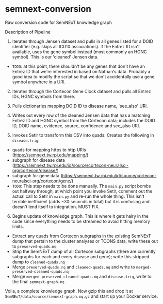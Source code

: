 # semnext-conversion
Raw conversion code for SemNExT knowledge graph

Description of Pipeline

1) Iterates through Jensen dataset and pulls in all genes listed for a DOID identifier (e.g. skips all ICD10 associations).
If the Entrez ID isn't available, uses the gene symbol instead (most commonly an HGNC symbol). This is our 'cleaned' Jensen data.

- `TODO`: at this point, there shouldn't be any genes that don't have an Entrez ID that we're interested in based on Nathan's data. Probably a good idea to modify the script so that we don't accidentally use a gene symbol anywhere in a URI. 

2) Iterates through the Cortecon Gene Clock dataset and pulls all Entrez IDs, HGNC symbols from there.

3) Pulls dictionaries mapping DOID ID to disease name, 'see_also' URI.

4) Writes out every row of the cleaned Jensen data that has a matching Entrez ID and HGNC symbol from the Cortecon data;
includes the DOID ID, DOID name, evidence, source, confidence and see_also URI.

5) Invokes Setlr to transform this CSV into quads. Creates the following in `disease.trig`:

- quads for mapping https to http URIs (https://semnext.tw.rpi.edu/mapping/)
- subgraph for disease data (https://semnext.tw.rpi.edu/id/source/cortecon-neuralsci-org/cortecon/disease/)
- subgraph for gene data (https://semnext.tw.rpi.edu/id/source/cortecon-neuralsci-org/cortecon/gene/)
- `TODO`: This step needs to be done manually. The `main.py` script bombs out halfway through, at which point you invoke Setlr, comment out the actual call to Setlr in `main.py` and re-run the whole thing. This isn't terrible inefficient (adds ~30 seconds in total) but it is confusing and doesn't lend itself to integration. MUST FIX.

6) Begins update of knowledge graph. This is where it gets hairy in the code since everything needs to be streamed to avoid hitting memory limits.

- Extract any quads from Cortecon subgraphs in the existing SemNExT dump that pertain to the cluster analyses or TCONS data, write these out to `preserved-quads.nq`
- Strip the SemNExT dump of all Cortecon subgraphs (there are currently subgraphs for each and every disease and gene); write this stripped dump to `cleaned-quads.nq`
- Merge `preserved-quads.nq` and `cleaned-quads.nq` and write to `merged-preserved-cleaned-quads.nq`
- Merge `merged-preserved-cleaned-quads.nq` and `disease.trig`, write to the final `semnext-graph.nq`

Voila, a complete knowledge graph. Now gzip this and drop it at `SemNExT/data/source/semnext-graph.nq.gz` and start up your Docker service.
